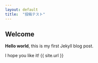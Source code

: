 ```yaml
---
layout: default
title:  "投稿テスト"
---
```


## Welcome

**Hello world**, this is my first Jekyll blog post.

I hope you like it!
{{ site.url }}
